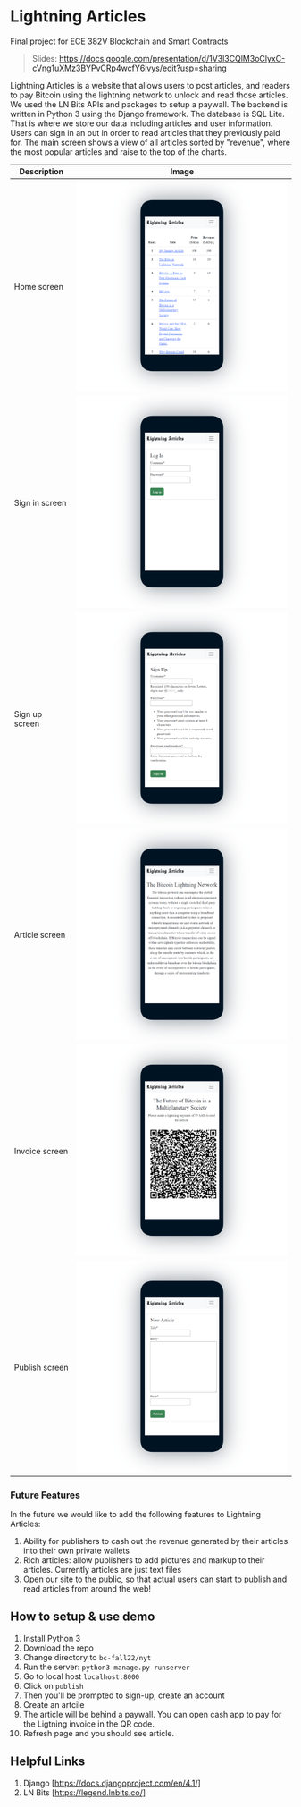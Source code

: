 # Lightning Articles
Final project for ECE 382V Blockchain and Smart Contracts

> Slides: https://docs.google.com/presentation/d/1V3l3CQlM3oClyxC-cVng1uXMz3BYPvCRp4wcfY6ivys/edit?usp=sharing

Lightning Articles is a website that allows users to post articles, and readers to pay Bitcoin using the lightning network to unlock and read those articles. We used the LN Bits APIs and packages to setup a paywall. The backend is written in Python 3 using the Django framework. The database is SQL Lite. That is where we store our data including articles and user information. Users can sign in an out in order to read articles that they previously paid for. The main screen shows a view of all articles sorted by "revenue", where the most popular articles and raise to the top of the charts.

Description     | Image      |
----------------|:-----------:
Home screen     |  <img src="/home.png" width="400" />
Sign in screen  |  <img src="/signin.png" width="400" />
Sign up screen  |  <img src="/signup.png" width="400" />
Article screen  |  <img src="/article.png" width="400" />
Invoice screen  |  <img src="/invoice.png" width="400" />
Publish screen  |  <img src="/publish.png" width="400" />


### Future Features

In the future we would like to add the following features to Lightning Articles:
1. Ability for publishers to cash out the revenue generated by their articles into their own private wallets
2. Rich articles: allow publishers to add pictures and markup to their articles. Currently articles are just text files
3. Open our site to the public, so that actual users can start to publish and read articles from around the web!

## How to setup & use demo
01. Install Python 3
02. Download the repo
03. Change directory to `bc-fall22/nyt`
04. Run the server: `python3 manage.py runserver`
05. Go to local host `localhost:8000`
06. Click on `publish`
07. Then you'll be prompted to sign-up, create an account
08. Create an artcile
9. The article will be behind a paywall. You can open cash app to pay for the Ligtning invoice in the QR code.
10. Refresh page and you should see article.

## Helpful Links
01. Django [https://docs.djangoproject.com/en/4.1/]
02. LN Bits [https://legend.lnbits.co/]
